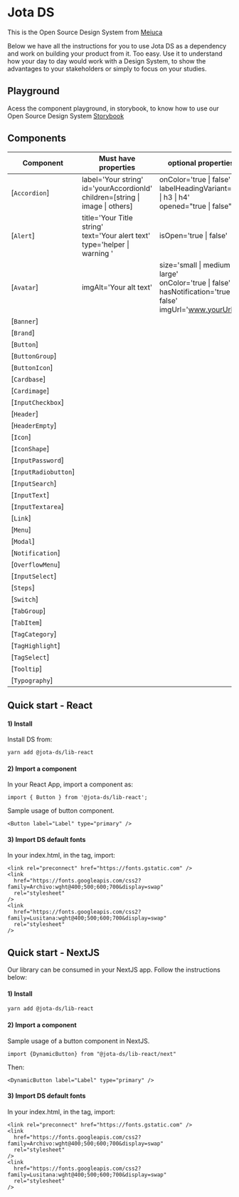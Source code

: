 # Jota DS

This is the Open Source Design System from [Meiuca](https://meiuca.co/)

Below we have all the instructions for you to use Jota DS as a dependency and work on building your product from it. Too easy. Use it to understand how your day to day would work with a Design System, to show the advantages to your stakeholders or simply to focus on your studies.

## Playground

Acess the component playground, in storybook, to know how to use our Open Source Design System [Storybook](https://storybook.jota.meiuca.co/)

## Components

| Component    | Must have properties  | optional properties
| ----------    |  ------  |  ------
| [`Accordion`]  | label='Your string' <br>id='yourAccordionId'<br> children=[string \| image \| others] |  onColor='true \| false' <br> labelHeadingVariant='h2 \| h3 \| h4' <br> opened="true \| false" 
| [`Alert`]   | title='Your Title string' <br>text='Your alert text'<br> type='helper \| warning ' |  isOpen='true \| false' 
| [`Avatar`] | imgAlt='Your alt text' |  size='small \| medium \| large' <br> onColor='true \| false' <br> hasNotification='true \| false' <br> imgUrl='www.yourUrl'
| [`Banner`]
| [`Brand`]
| [`Button`]
| [`ButtonGroup`]
| [`ButtonIcon`]
| [`Cardbase`]
| [`Cardimage`]
| [`InputCheckbox`]
| [`Header`]
| [`HeaderEmpty`]
| [`Icon`]
| [`IconShape`]
| [`InputPassword`]
| [`InputRadiobutton`]
| [`InputSearch`]
| [`InputText`]
| [`InputTextarea`]
| [`Link`]
| [`Menu`]
| [`Modal`]
| [`Notification`]
| [`OverflowMenu`]
| [`InputSelect`]
| [`Steps`]
| [`Switch`]
| [`TabGroup`]
| [`TabItem`]
| [`TagCategory`]
| [`TagHighlight`]
| [`TagSelect`]
| [`Tooltip`]
| [`Typography`]

## Quick start - React

#### 1) Install

Install DS from:

```sh
yarn add @jota-ds/lib-react
```


#### 2) Import a component

In your React App, import a component as:

```
import { Button } from '@jota-ds/lib-react';
```

Sample usage of button component.

```
<Button label="Label" type="primary" />
```

#### 3) Import DS default fonts

In your index.html, in the <head> tag, import:

```
<link rel="preconnect" href="https://fonts.gstatic.com" />
<link
  href="https://fonts.googleapis.com/css2?family=Archivo:wght@400;500;600;700&display=swap"
  rel="stylesheet"
/>
<link
  href="https://fonts.googleapis.com/css2?family=Lusitana:wght@400;500;600;700&display=swap"
  rel="stylesheet"
/>
```

## Quick start - NextJS

Our library can be consumed in your NextJS app. Follow the instructions below:

#### 1) Install

```sh
yarn add @jota-ds/lib-react
```

#### 2) Import a component

Sample usage of a button component in NextJS.

```
import {DynamicButton} from "@jota-ds/lib-react/next"
```

Then:

```
<DynamicButton label="Label" type="primary" />
```

#### 3) Import DS default fonts

In your index.html, in the <head> tag, import:

```
<link rel="preconnect" href="https://fonts.gstatic.com" />
<link
  href="https://fonts.googleapis.com/css2?family=Archivo:wght@400;500;600;700&display=swap"
  rel="stylesheet"
/>
<link
  href="https://fonts.googleapis.com/css2?family=Lusitana:wght@400;500;600;700&display=swap"
  rel="stylesheet"
/>
```